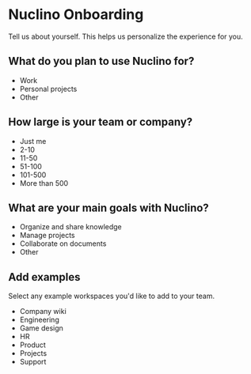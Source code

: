 # Nuclino Onboarding

Tell us about yourself. This helps us personalize the experience for you.

## What do you plan to use Nuclino for?

- Work
- Personal projects
- Other

## How large is your team or company?

- Just me
- 2-10
- 11-50
- 51-100
- 101-500
- More than 500

## What are your main goals with Nuclino?

- Organize and share knowledge
- Manage projects
- Collaborate on documents
- Other

## Add examples

Select any example workspaces you'd like to add to your team.

- Company wiki
- Engineering
- Game design
- HR
- Product
- Projects
- Support
